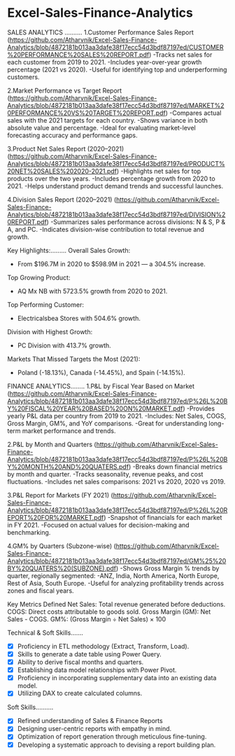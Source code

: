 # Excel-Sales-Finance-Analytics
SALES ANALYTICS ..........
1.Customer Performance Sales Report (https://github.com/Atharvnik/Excel-Sales-Finance-Analytics/blob/4872181b013aa3dafe38f17ecc54d3bdf87197ed/CUSTOMER%20PERFORMANCE%20SALES%20REPORT.pdf)
  -Tracks net sales for each customer from 2019 to 2021.
  -Includes year-over-year growth percentage (2021 vs 2020).
  -Useful for identifying top and underperforming customers.

2.Market Performance vs Target Report (https://github.com/Atharvnik/Excel-Sales-Finance-Analytics/blob/4872181b013aa3dafe38f17ecc54d3bdf87197ed/MARKET%20PERFORMANCE%20VS%20TARGET%20REPORT.pdf)
  -Compares actual sales with the 2021 targets for each country.
  -Shows variance in both absolute value and percentage.
  -Ideal for evaluating market-level forecasting accuracy and performance gaps.

3.Product Net Sales Report (2020–2021) (https://github.com/Atharvnik/Excel-Sales-Finance-Analytics/blob/4872181b013aa3dafe38f17ecc54d3bdf87197ed/PRODUCT%20NET%20SALES%202020-2021.pdf)
  -Highlights net sales for top products over the two years.
  -Includes percentage growth from 2020 to 2021.
  -Helps understand product demand trends and successful launches.

4.Division Sales Report (2020–2021) (https://github.com/Atharvnik/Excel-Sales-Finance-Analytics/blob/4872181b013aa3dafe38f17ecc54d3bdf87197ed/DIVISION%20REPORT.pdf)
  -Summarizes sales performance across divisions: N & S, P & A, and PC.
  -Indicates division-wise contribution to total revenue and growth.

 Key Highlights:.........
Overall Sales Growth:
- From $196.7M in 2020 to $598.9M in 2021 — a 304.5% increase.

Top Growing Product:
- AQ Mx NB with 5723.5% growth from 2020 to 2021.

Top Performing Customer:
- Electricalsbea Stores with 504.6% growth.

Division with Highest Growth:
- PC Division with 413.7% growth.

Markets That Missed Targets the Most (2021):
- Poland (-18.13%), Canada (-14.45%), and Spain (-14.15%).

FINANCE ANALYTICS........
1.P&L by Fiscal Year Based on Market (https://github.com/Atharvnik/Excel-Sales-Finance-Analytics/blob/4872181b013aa3dafe38f17ecc54d3bdf87197ed/P%26L%20BY%20FISCAL%20YEAR%20BASED%20ON%20MARKET.pdf)
  -Provides yearly P&L data per country from 2019 to 2021.
  -Includes: Net Sales, COGS, Gross Margin, GM%, and YoY comparisons.
  -Great for understanding long-term market performance and trends.

2.P&L by Month and Quarters (https://github.com/Atharvnik/Excel-Sales-Finance-Analytics/blob/4872181b013aa3dafe38f17ecc54d3bdf87197ed/P%26L%20BY%20MONTH%20AND%20QUATERS.pdf)
  -Breaks down financial metrics by month and quarter.
  -Tracks seasonality, revenue peaks, and cost fluctuations.
  -Includes net sales comparisons: 2021 vs 2020, 2020 vs 2019.

3.P&L Report for Markets (FY 2021) (https://github.com/Atharvnik/Excel-Sales-Finance-Analytics/blob/4872181b013aa3dafe38f17ecc54d3bdf87197ed/P%26L%20REPORT%20FOR%20MARKET.pdf)
  -Snapshot of financials for each market in FY 2021.
  -Focused on actual values for decision-making and benchmarking.

4.GM% by Quarters (Subzone-wise) (https://github.com/Atharvnik/Excel-Sales-Finance-Analytics/blob/4872181b013aa3dafe38f17ecc54d3bdf87197ed/GM%25%20BY%20QUATERS%20(SUBZONE).pdf)
  -Shows Gross Margin % trends by quarter, regionally segmented:
  -ANZ, India, North America, North Europe, Rest of Asia, South Europe.
  -Useful for analyzing profitability trends across zones and fiscal years.

 Key Metrics Defined
Net Sales: Total revenue generated before deductions.
COGS: Direct costs attributable to goods sold.
Gross Margin (GM): Net Sales - COGS.
GM%: (Gross Margin ÷ Net Sales) × 100

Technical & Soft Skills.......
- [x]	Proficiency in ETL methodology (Extract, Transform, Load).
- [x]	Skills to generate a date table using Power Query.
- [x]	Ability to derive fiscal months and quarters.
- [x]	Establishing data model relationships with Power Pivot.
- [x]	Proficiency in incorporating supplementary data into an existing data model.
- [x]	Utilizing DAX to create calculated columns.

 Soft Skills..........
- [x]	Refined understanding of Sales & Finance Reports
- [x]	Designing user-centric reports with empathy in mind.
- [x]	Optimization of report generation through meticulous fine-tuning.
- [x]	Developing a systematic approach to devising a report building plan.

